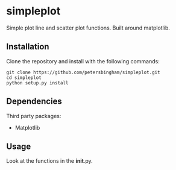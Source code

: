 # simpleplot
Simple plot line and scatter plot functions. Built around matplotlib.

## Installation

Clone the repository and install with the following commands:

    git clone https://github.com/petersbingham/simpleplot.git
    cd simpleplot
    python setup.py install
    
## Dependencies

Third party packages:
 - Matplotlib

## Usage

Look at the functions in the __init__.py.